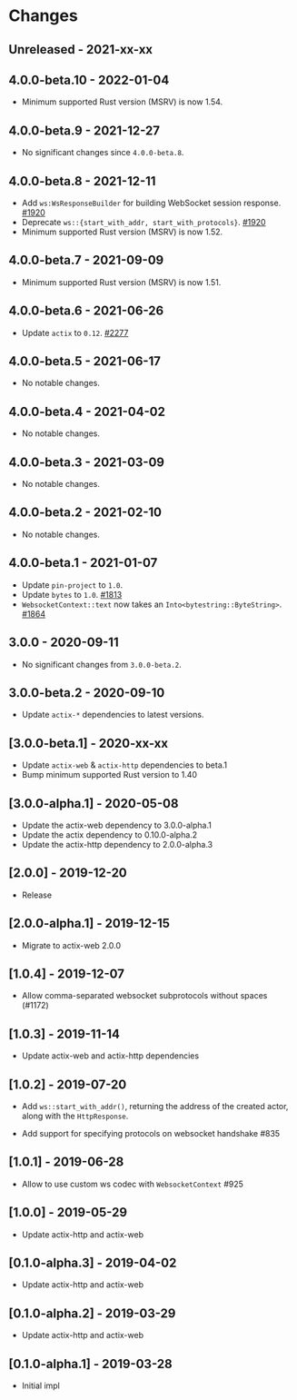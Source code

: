 # Changes

## Unreleased - 2021-xx-xx


## 4.0.0-beta.10 - 2022-01-04
- Minimum supported Rust version (MSRV) is now 1.54.


## 4.0.0-beta.9 - 2021-12-27
- No significant changes since `4.0.0-beta.8`.


## 4.0.0-beta.8 - 2021-12-11
- Add `ws:WsResponseBuilder` for building WebSocket session response. [#1920]
- Deprecate `ws::{start_with_addr, start_with_protocols}`. [#1920]
- Minimum supported Rust version (MSRV) is now 1.52.

[#1920]: https://github.com/actix/actix-web/pull/1920


## 4.0.0-beta.7 - 2021-09-09
- Minimum supported Rust version (MSRV) is now 1.51.


## 4.0.0-beta.6 - 2021-06-26
- Update `actix` to `0.12`. [#2277]

[#2277]: https://github.com/actix/actix-web/pull/2277


## 4.0.0-beta.5 - 2021-06-17
- No notable changes.


## 4.0.0-beta.4 - 2021-04-02
- No notable changes.


## 4.0.0-beta.3 - 2021-03-09
- No notable changes.


## 4.0.0-beta.2 - 2021-02-10
- No notable changes.


## 4.0.0-beta.1 - 2021-01-07
- Update `pin-project` to `1.0`.
- Update `bytes` to `1.0`. [#1813]
- `WebsocketContext::text` now takes an `Into<bytestring::ByteString>`. [#1864]

[#1813]: https://github.com/actix/actix-web/pull/1813
[#1864]: https://github.com/actix/actix-web/pull/1864


## 3.0.0 - 2020-09-11
- No significant changes from `3.0.0-beta.2`.


## 3.0.0-beta.2 - 2020-09-10
- Update `actix-*` dependencies to latest versions.


## [3.0.0-beta.1] - 2020-xx-xx
- Update `actix-web` & `actix-http` dependencies to beta.1
- Bump minimum supported Rust version to 1.40


## [3.0.0-alpha.1] - 2020-05-08
- Update the actix-web dependency to 3.0.0-alpha.1
- Update the actix dependency to 0.10.0-alpha.2
- Update the actix-http dependency to 2.0.0-alpha.3

## [2.0.0] - 2019-12-20

- Release

## [2.0.0-alpha.1] - 2019-12-15

- Migrate to actix-web 2.0.0

## [1.0.4] - 2019-12-07

- Allow comma-separated websocket subprotocols without spaces (#1172)

## [1.0.3] - 2019-11-14

- Update actix-web and actix-http dependencies

## [1.0.2] - 2019-07-20

- Add `ws::start_with_addr()`, returning the address of the created actor, along
  with the `HttpResponse`.

- Add support for specifying protocols on websocket handshake #835

## [1.0.1] - 2019-06-28

- Allow to use custom ws codec with `WebsocketContext` #925

## [1.0.0] - 2019-05-29

- Update actix-http and actix-web

## [0.1.0-alpha.3] - 2019-04-02

- Update actix-http and actix-web

## [0.1.0-alpha.2] - 2019-03-29

- Update actix-http and actix-web

## [0.1.0-alpha.1] - 2019-03-28

- Initial impl
